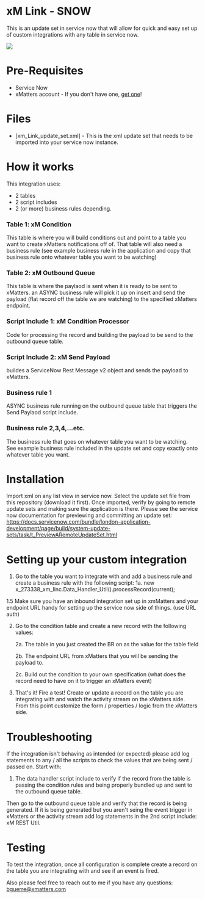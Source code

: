 # xM Link - SNOW
This is an update set in service now that will allow for quick and easy set up of custom integrations with any table in service now.

<kbd>
  <img src="https://github.com/xmatters/xMatters-Labs/raw/master/media/disclaimer.png">
</kbd>

# Pre-Requisites
* Service Now
* xMatters account - If you don't have one, [get one](https://www.xmatters.com)!

# Files
* [xm_Link_update_set.xml] - This is the xml update set that needs to be imported into your service now instance.

# How it works
This integration uses:
 - 2 tables
 - 2 script includes
 - 2 (or more) business rules depending. 

### Table 1: xM Condition 
This table is where you will build conditions out and point to a table you want to create xMatters notifications off of. That table will also need a business rule (see example business rule in the application and copy that business rule onto whatever table you want to be watching)
### Table 2: xM Outbound Queue 
This table is where the paylaod is sent when it is ready to be sent to xMatters. an ASYNC business rule will pick it up on insert and send the payload (flat record off the table we are watching) to the specified xMatters endpoint.

### Script Include 1: xM Condition Processor
Code for processing the record and building the payload to be send to the outbound queue table.
### Script Include 2: xM Send Payload
buildes a ServiceNow Rest Message v2 object and sends the payload to xMatters.

### Business rule 1
ASYNC business rule running on the outbound queue table that triggers the Send Paylaod script include.
### Business rule 2,3,4,...etc. 
The business rule that goes on whatever table you want to be watching. See example business rule included in the update set and copy exactly onto whatever table you want.

# Installation
Import xml on any list view in service now. Select the update set file from this repository (download it first).
Once imported, verify by going to remote update sets and making sure the application is there. Please see the service now documentation for previewing and committing an update set: https://docs.servicenow.com/bundle/london-application-development/page/build/system-update-sets/task/t_PreviewARemoteUpdateSet.html 

# Setting up your custom integration
1. Go to the table you want to integrate with and add a business rule and create a business rule with the following script:
   1a. new x_273338_xm_linc.Data_Handler_Util().processRecord(current);
   
1.5 Make sure you have an inbound integration set up in xmMatters and your endpoint URL handy for setting up the service now side of things. (use URL auth)

2. Go to the condition table and create a new record with the following values:
   
   2a. The table in you just created the BR on as the value for the table field
   
   2b. The endpoint URL from xMatters that you will be sending the payload to.
   
   2c. Build out the condition to your own specification (what does the record need to have on it to trigger an xMatters event)
   
3. That's it! Fire a test! Create or update a record on the table you are integrating with and watch the activity stream on the xMatters side. From this point customize the form / properties / logic from the xMatters side.

# Troubleshooting
If the integration isn't behaving as intended (or expected) please add log statements to any / all the scripts to check the values that are being sent / passed on. Start with:

1. The data handler script include to verify if the record from the table is passing the condition rules and being properly bundled up and sent to the outbound queue table.

Then go to the outbound queue table and verify that the record is being generated. If it is being generated but you aren't seing the event trigger in xMatters or the activity stream add log statements in the 2nd script include: xM REST Util.

# Testing
To test the integration, once all configuration is complete create a record on the table you are integrating with and see if an event is fired.

Also please feel free to reach out to me if you have any questions: bguerre@xmatters.com
